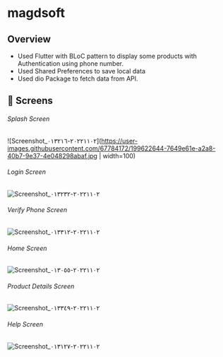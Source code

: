 # magdsoft
## Overview
- Used Flutter with BLoC pattern to display some products with Authentication using phone number.
- Used Shared Preferences to save local data
- Used dio Package to fetch data from API.
## 📱 Screens
###### Splash Screen
![Screenshot_٢٠٢٢١١٠٢-٠١٣٢١٦](https://user-images.githubusercontent.com/67784172/199622644-7649e61e-a2a8-40b7-9e37-4e048298abaf.jpg | width=100)
###### Login Screen
![Screenshot_٢٠٢٢١١٠٢-٠١٣٢٣٢](https://user-images.githubusercontent.com/67784172/199622655-4b1331ea-c272-4fc5-81ab-e5ad62e00624.jpg)
###### Verify Phone Screen
![Screenshot_٢٠٢٢١١٠٢-٠١٣٣١٢](https://user-images.githubusercontent.com/67784172/199622665-bd14a414-8f41-4bd0-82fe-d0c4ba56e038.jpg)
###### Home Screen
![Screenshot_٢٠٢٢١١٠٢-٠١٣٠٥٥](https://user-images.githubusercontent.com/67784172/199622689-de294803-533c-440b-baa3-7ce2a9591c13.jpg)
###### Product Details Screen
![Screenshot_٢٠٢٢١١٠٢-٠١٣٣٤٩](https://user-images.githubusercontent.com/67784172/199622703-7374c8ee-295d-4c94-b60c-7549a3427d81.jpg)
###### Help Screen
![Screenshot_٢٠٢٢١١٠٢-٠١٣١٢٧](https://user-images.githubusercontent.com/67784172/199622720-ec9fcd26-2dbc-4f2b-bee4-ed0f4ba6d4f9.jpg)

